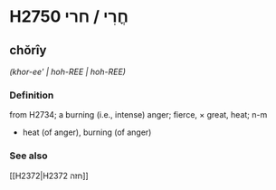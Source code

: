 # H2750 חֳרִי / חרי

## chŏrîy

_(khor-ee' | hoh-REE | hoh-REE)_

### Definition

from H2734; a burning (i.e., intense) anger; fierce, × great, heat; n-m

- heat (of anger), burning (of anger)

### See also

[[H2372|H2372 חזה]]
